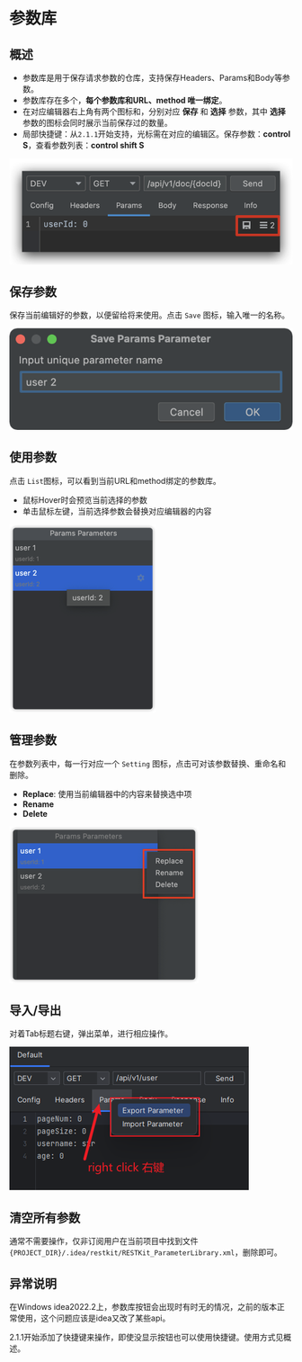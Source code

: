 # 参数库

## 概述

- 参数库是用于保存请求参数的仓库，支持保存Headers、Params和Body等参数。
- 参数库存在多个，**每个参数库和URL、method 唯一绑定**。
- 在对应编辑器右上角有两个图标和，分别对应 **保存** 和 **选择** 参数，其中 **选择** 参数的图标会同时展示当前保存过的数量。
- 局部快捷键：从`2.1.1`开始支持，光标需在对应的编辑区。保存参数：**control S**，查看参数列表：**control shift S**

![](images/300381915254131.png)

## 保存参数

保存当前编辑好的参数，以便留给将来使用。点击 `Save` 图标，输入唯一的名称。

![](images/426141915246216.png)

## 使用参数

点击 `List`图标，可以看到当前URL和method绑定的参数库。

- 鼠标Hover时会预览当前选择的参数
- 单击鼠标左键，当前选择参数会替换对应编辑器的内容

![](images/565341915237055.png)

## 管理参数

在参数列表中，每一行对应一个 `Setting` 图标，点击可对该参数替换、重命名和删除。

- **Replace**: 使用当前编辑器中的内容来替换选中项
- **Rename**
- **Delete**

![](images/81982015254696.png)

## 导入/导出

对着Tab标题右键，弹出菜单，进行相应操作。

![](images/1691680441980.png)

## 清空所有参数

通常不需要操作，仅非订阅用户在当前项目中找到文件 `{PROJECT_DIR}/.idea/restkit/RESTKit_ParameterLibrary.xml`，删除即可。

## 异常说明
在Windows idea2022.2上，参数库按钮会出现时有时无的情况，之前的版本正常使用，这个问题应该是idea又改了某些api。

2.1.1开始添加了快捷键来操作，即使没显示按钮也可以使用快捷键。使用方式见概述。
